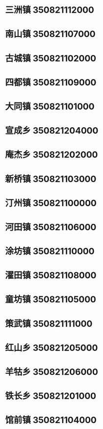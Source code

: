 # 三洲镇 350821112000
# 南山镇 350821107000
# 古城镇 350821102000
# 四都镇 350821109000
# 大同镇 350821101000
# 宣成乡 350821204000
# 庵杰乡 350821202000
# 新桥镇 350821103000
# 汀州镇 350821100000
# 河田镇 350821106000
# 涂坊镇 350821110000
# 濯田镇 350821108000
# 童坊镇 350821105000
# 策武镇 350821111000
# 红山乡 350821205000
# 羊牯乡 350821206000
# 铁长乡 350821201000
# 馆前镇 350821104000
